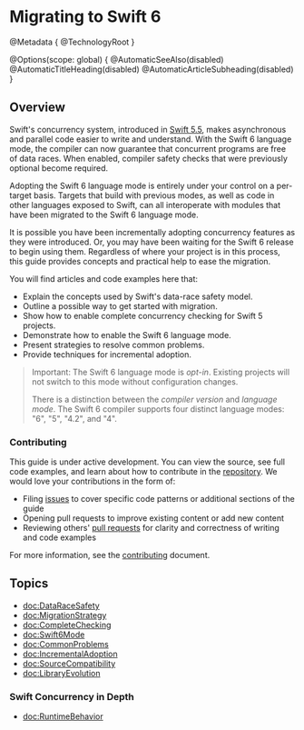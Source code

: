 # Migrating to Swift 6

@Metadata {
  @TechnologyRoot
}

@Options(scope: global) {
  @AutomaticSeeAlso(disabled)
  @AutomaticTitleHeading(disabled)
  @AutomaticArticleSubheading(disabled)
}

## Overview

Swift's concurrency system, introduced in [Swift 5.5](https://www.swift.org/blog/swift-5.5-released/),
makes asynchronous and parallel code easier to write and understand.
With the Swift 6 language mode, the compiler can now 
guarantee that concurrent programs are free of data races.
When enabled, compiler safety checks that were
previously optional become required.

Adopting the Swift 6 language mode is entirely under your control
on a per-target basis.
Targets that build with previous modes, as well as code in other
languages exposed to Swift, can all interoperate with
modules that have been migrated to the Swift 6 language mode.

It is possible you have been incrementally adopting concurrency features
as they were introduced.
Or, you may have been waiting for the Swift 6 release to begin using them.
Regardless of where your project is in this process, this guide provides
concepts and practical help to ease the migration.

You will find articles and code examples here that:

- Explain the concepts used by Swift's data-race safety model.
- Outline a possible way to get started with migration.
- Show how to enable complete concurrency checking for Swift 5 projects.
- Demonstrate how to enable the Swift 6 language mode.
- Present strategies to resolve common problems.
- Provide techniques for incremental adoption.

> Important: The Swift 6 language mode is _opt-in_.
Existing projects will not switch to this mode without configuration changes.
>
> There is a distinction between the _compiler version_ and _language mode_.
The Swift 6 compiler supports four distinct language modes: "6", "5", "4.2",
and "4".

### Contributing

This guide is under active development. You can view the source, see
full code examples, and learn about how to contribute in the [repository][].
We would love your contributions in the form of:

- Filing [issues][] to cover specific code patterns or additional sections of the guide
- Opening pull requests to improve existing content or add new content
- Reviewing others' [pull requests][] for clarity and correctness of writing and code examples

For more information, see the [contributing][] document.

[repository]: https://github.com/apple/swift-migration-guide
[issues]: https://github.com/apple/swift-migration-guide/issues
[pull requests]: https://github.com/apple/swift-migration-guide/pulls
[contributing]: https://github.com/apple/swift-migration-guide/blob/main/CONTRIBUTING.md

## Topics

- <doc:DataRaceSafety>
- <doc:MigrationStrategy>
- <doc:CompleteChecking>
- <doc:Swift6Mode>
- <doc:CommonProblems>
- <doc:IncrementalAdoption>
- <doc:SourceCompatibility>
- <doc:LibraryEvolution>

### Swift Concurrency in Depth

- <doc:RuntimeBehavior>
